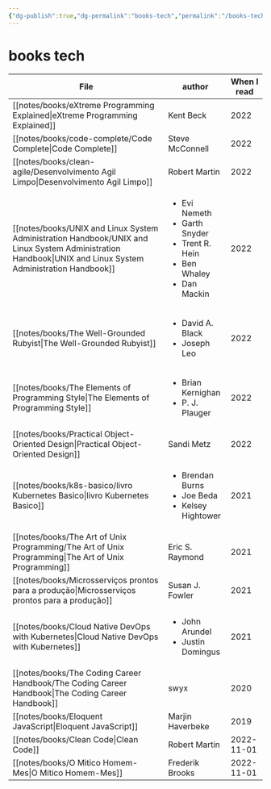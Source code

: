 ```yaml
---
{"dg-publish":true,"dg-permalink":"books-tech","permalink":"/books-tech/"}
---
```


# books tech

| File                                                                                                                                                          | author                                                                                                        | When I read |
| ------------------------------------------------------------------------------------------------------------------------------------------------------------- | ------------------------------------------------------------------------------------------------------------- | ----------- |
| [[notes/books/eXtreme Programming Explained\|eXtreme Programming Explained]]                                                                               | Kent Beck                                                                                                     | 2022        |
| [[notes/books/code-complete/Code Complete\|Code Complete]]                                                                                                 | Steve McConnell                                                                                               | 2022        |
| [[notes/books/clean-agile/Desenvolvimento Agil Limpo\|Desenvolvimento Agil Limpo]]                                                                         | Robert Martin                                                                                                 | 2022        |
| [[notes/books/UNIX and Linux System Administration Handbook/UNIX and Linux System Administration Handbook\|UNIX and Linux System Administration Handbook]] | <ul><li>Evi Nemeth</li><li>Garth Snyder</li><li>Trent R. Hein</li><li>Ben Whaley</li><li>Dan Mackin</li></ul> | 2022        |
| [[notes/books/The Well-Grounded Rubyist\|The Well-Grounded Rubyist]]                                                                                       | <ul><li>David A. Black</li><li>Joseph Leo</li></ul>                                                           | 2022        |
| [[notes/books/The Elements of Programming Style\|The Elements of Programming Style]]                                                                       | <ul><li>Brian Kernighan</li><li>P. J. Plauger</li></ul>                                                       | 2022        |
| [[notes/books/Practical Object-Oriented Design\|Practical Object-Oriented Design]]                                                                         | Sandi Metz                                                                                                    | 2022        |
| [[notes/books/k8s-basico/livro Kubernetes Basico\|livro Kubernetes Basico]]                                                                                | <ul><li>Brendan Burns</li><li>Joe Beda</li><li>Kelsey Hightower</li></ul>                                     | 2021        |
| [[notes/books/The Art of Unix Programming/The Art of Unix Programming\|The Art of Unix Programming]]                                                       | Eric S. Raymond                                                                                               | 2021        |
| [[notes/books/Microsserviços prontos para a produção\|Microsserviços prontos para a produção]]                                                             | Susan J. Fowler                                                                                               | 2021        |
| [[notes/books/Cloud Native DevOps with Kubernetes\|Cloud Native DevOps with Kubernetes]]                                                                   | <ul><li>John Arundel</li><li>Justin Domingus</li></ul>                                                        | 2021        |
| [[notes/books/The Coding Career Handbook/The Coding Career Handbook\|The Coding Career Handbook]]                                                          | swyx                                                                                                          | 2020        |
| [[notes/books/Eloquent JavaScript\|Eloquent JavaScript]]                                                                                                   | Marjin Haverbeke                                                                                              | 2019        |
| [[notes/books/Clean Code\|Clean Code]]                                                                                                                     | Robert Martin                                                                                                 | 2022-11-01  |
| [[notes/books/O Mitico Homem-Mes\|O Mitico Homem-Mes]]                                                                                                     | Frederik Brooks                                                                                               | 2022-11-01  |

